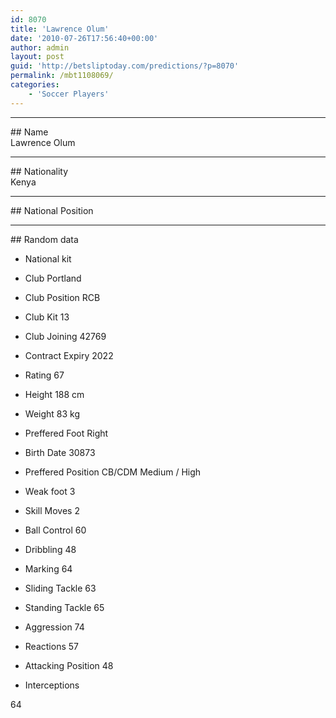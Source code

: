 ```yaml
---
id: 8070
title: 'Lawrence Olum'
date: '2010-07-26T17:56:40+00:00'
author: admin
layout: post
guid: 'http://betsliptoday.com/predictions/?p=8070'
permalink: /mbt1108069/
categories:
    - 'Soccer Players'
---
```


- - - - - -

\## Name  
 Lawrence Olum

- - - - - -

\## Nationality  
 Kenya

- - - - - -

\## National Position

- - - - - -

\## Random data

- National kit
- Club
 Portland

- Club Position
 RCB

- Club Kit
 13

- Club Joining
 42769

- Contract Expiry
 2022

- Rating
 67

- Height
 188 cm

- Weight
 83 kg

- Preffered Foot
 Right

- Birth Date
 30873

- Preffered Position
 CB/CDM Medium / High

- Weak foot
 3

- Skill Moves
 2

- Ball Control
 60

- Dribbling
 48

- Marking
 64

- Sliding Tackle
 63

- Standing Tackle
 65

- Aggression
 74

- Reactions
 57

- Attacking Position
 48

- Interceptions

 64